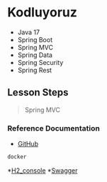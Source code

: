 # Kodluyoruz
- Java 17
- Spring Boot
- Spring MVC
- Spring Data
- Spring Security
- Spring Rest

## Lesson Steps
> Spring MVC
>

### Reference Documentation

* [GitHub](https://github.com/AdilEnverUygur/SpringBootKodluyoruz)

```sh
docker
```


*[H2_console](http://localhost:8080/h2-console/l)
*[Swagger](http://localhost:8080/swagger-ui.html)


